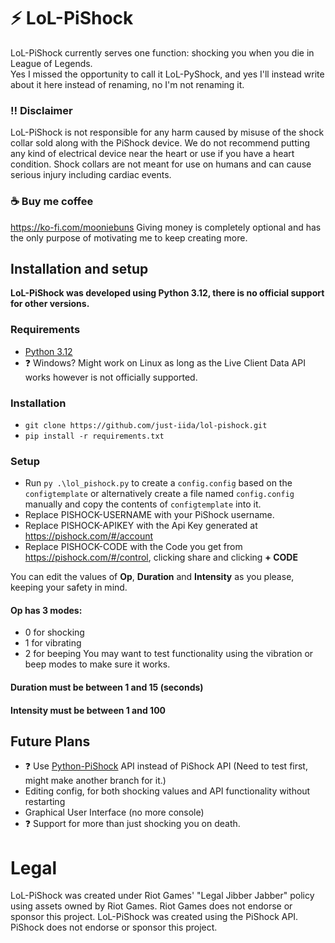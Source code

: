 # ⚡ LoL-PiShock
LoL-PiShock currently serves one function: shocking you when you die in League of Legends.
<br> Yes I missed the opportunity to call it LoL-PyShock, and yes I'll instead write about it here instead of renaming, no I'm not renaming it.
### ‼️ Disclaimer
LoL-PiShock is not responsible for any harm caused by misuse of the shock collar sold along with the PiShock device. We do not recommend putting any kind of electrical device near the heart or use if you have a heart condition. Shock collars are not meant for use on humans and can cause serious injury including cardiac events.
### ☕ Buy me coffee
https://ko-fi.com/mooniebuns
Giving money is completely optional and has the only purpose of motivating me to keep creating more.
## Installation and setup
**LoL-PiShock was developed using Python 3.12, there is no official support for other versions.**
### Requirements
* [Python 3.12](https://www.python.org/)
* ❓ Windows? Might work on Linux as long as the Live Client Data API works however is not officially supported.
### Installation
* ``git clone https://github.com/just-iida/lol-pishock.git``
* ``pip install -r requirements.txt``
### Setup
* Run ``py .\lol_pishock.py`` to create a ``config.config`` based on the ``configtemplate`` or alternatively create a file named ``config.config`` manually and copy the contents of ``configtemplate`` into it.
* Replace PISHOCK-USERNAME with your PiShock username.
* Replace PISHOCK-APIKEY with the Api Key generated at https://pishock.com/#/account
* Replace PISHOCK-CODE with the Code you get from https://pishock.com/#/control, clicking share and clicking **+ CODE**

You can edit the values of **Op**, **Duration** and **Intensity** as you please, keeping your safety in mind.
#### Op has 3 modes:
* 0 for shocking
* 1 for vibrating
* 2 for beeping
You may want to test functionality using the vibration or beep modes to make sure it works.
#### Duration must be between 1 and 15 (seconds)
#### Intensity must be between 1 and 100
## Future Plans
* ❓ Use [Python-PiShock](https://python-pishock.readthedocs.io/) API instead of PiShock API (Need to test first, might make another branch for it.)
* Editing config, for both shocking values and API functionality without restarting
* Graphical User Interface (no more console)
* ❓ Support for more than just shocking you on death.

# Legal
LoL-PiShock was created under Riot Games' "Legal Jibber Jabber" policy using assets owned by Riot Games.  Riot Games does not endorse or sponsor this project.
LoL-PiShock was created using the PiShock API. PiShock does not endorse or sponsor this project.

